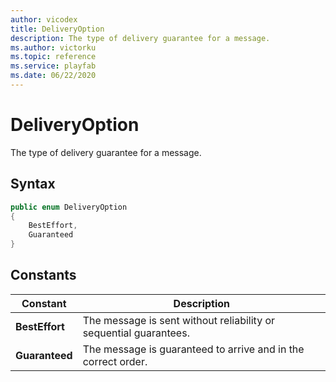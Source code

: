 ```yaml
---
author: vicodex
title: DeliveryOption
description: The type of delivery guarantee for a message.
ms.author: victorku
ms.topic: reference
ms.service: playfab
ms.date: 06/22/2020
---
```


# DeliveryOption

The type of delivery guarantee for a message.

## Syntax

```csharp
public enum DeliveryOption
{
    BestEffort,
    Guaranteed
}
```

## Constants

| **Constant** | **Description** |
| --- | --- |
| **BestEffort** | The message is sent without reliability or sequential guarantees. |
| **Guaranteed** | The message is guaranteed to arrive and in the correct order. |
